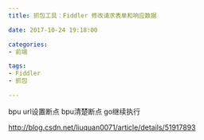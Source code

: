 ```yaml
---
title: 抓包工具：Fiddler 修改请求表单和响应数据

date: 2017-10-24 19:18:00

categories:
- 前端

tags:
- Fiddler
- 抓包

---
```


bpu url设置断点
bpu清楚断点
go继续执行

http://blog.csdn.net/liuquan0071/article/details/51917893